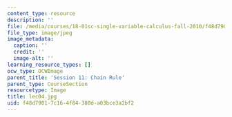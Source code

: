 ```yaml
---
content_type: resource
description: ''
file: /media/courses/18-01sc-single-variable-calculus-fall-2010/f48d79017c164f84380da03bce3a2bf2_lec04.jpg
file_type: image/jpeg
image_metadata:
  caption: ''
  credit: ''
  image-alt: ''
learning_resource_types: []
ocw_type: OCWImage
parent_title: 'Session 11: Chain Rule'
parent_type: CourseSection
resourcetype: Image
title: lec04.jpg
uid: f48d7901-7c16-4f84-380d-a03bce3a2bf2
---
```

